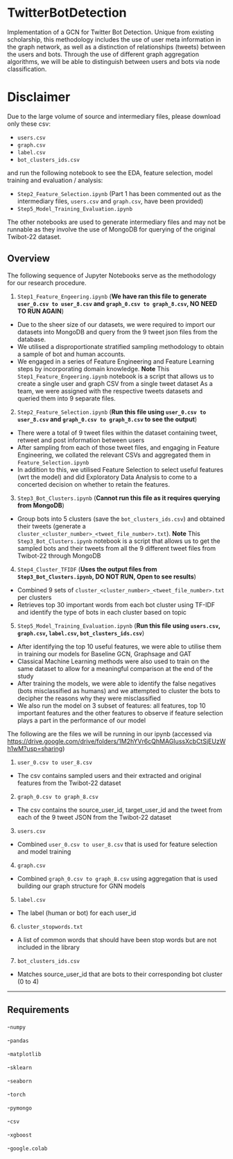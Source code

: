 # TwitterBotDetection 
Implementation of a GCN for Twitter Bot Detection. Unique from existing scholarship, this methodology includes the use of user meta information in the graph network, as well as a distinction of relationships (tweets) between the users and bots. Through the use of different graph aggregation algorithms, we will be able to distinguish between users and bots via node classification.

# Disclaimer
Due to the large volume of source and intermediary files, please download only these csv:
- `users.csv`
- `graph.csv`
- `label.csv`
- `bot_clusters_ids.csv` 

and run the following notebook to see the EDA, feature selection, model training and evaluation / analysis:
- `Step2_Feature_Selection.ipynb` (Part 1 has been commented out as the intermediary files, `users.csv` and `graph.csv`, have been provided)
- `Step5_Model_Training_Evaluation.ipynb`

The other notebooks are used to generate intermediary files and may not be runnable as they involve the use of MongoDB for querying of the original Twibot-22 dataset.

## Overview
The following sequence of Jupyter Notebooks serve as the methodology for our research procedure.

1. `Step1_Feature_Engeering.ipynb` (**We have ran this file to generate `user_0.csv to user_8.csv` and `graph_0.csv to graph_8.csv`, NO NEED TO RUN AGAIN**)
- Due to the sheer size of our datasets, we were required to import our datasets into MongoDB and query from the 9 tweet json files from the database.
- We utilised a disproportionate stratified sampling methodology to obtain a sample of bot and human accounts.
- We engaged in a series of Feature Engineering and Feature Learning steps by incorporating domain knowledge.
**Note**
This `Step1_Feature_Engeering.ipynb` notebook is a script that allows us to create a single user and graph CSV from a single tweet dataset
As a team, we were assigned with the respective tweets datasets and queried them into 9 separate files.

2. `Step2_Feature_Selection.ipynb` (**Run this file using `user_0.csv to user_8.csv` and `graph_0.csv to graph_8.csv` to see the output**)
- There were a total of 9 tweet files within the dataset containing tweet, retweet and post information between users
- After sampling from each of those tweet files, and engaging in Feature Engineering, we collated the relevant CSVs and aggregated them in `Feature_Selection.ipynb`
- In addition to this, we utilised Feature Selection to select useful features (wrt the model) and did Exploratory Data Analysis to come to a concerted decision on whether to retain the features.

3. `Step3_Bot_Clusters.ipynb` (**Cannot run this file as it requires querying from MongoDB**)
- Group bots into 5 clusters (save the `bot_clusters_ids.csv`) and obtained their tweets (generate a `cluster_<cluster_number>_<tweet_file_number>.txt`).
**Note**
This `Step3_Bot_Clusters.ipynb` notebook is a script that allows us to get the sampled bots and their tweets from all the 9 different tweet files from Twibot-22 through MongoDB

4. `Step4_Cluster_TFIDF` (**Uses the output files from `Step3_Bot_Clusters.ipynb`, DO NOT RUN, Open to see results**)
- Combined 9 sets of `cluster_<cluster_number>_<tweet_file_number>.txt` per clusters
- Retrieves top 30 important words from each bot cluster using TF-IDF and identify the type of bots in each cluster based on topic

5. `Step5_Model_Training_Evaluation.ipynb` (**Run this file using `users.csv`, `graph.csv`, `label.csv`, `bot_clusters_ids.csv`**)
- After identifying the top 10 useful features, we were able to utilise them in training our models for Baseline GCN, Graphsage and GAT
- Classical Machine Learning methods were also used to train on the same dataset to allow for a meaningful comparison at the end of the study
- After training the models, we were able to identify the false negatives (bots misclassified as humans) and we attempted to cluster the bots to decipher the reasons why they were misclassified
- We also run the model on 3 subset of features: all features, top 10 important features and the other features to observe if feature selection plays a part in the performance of our model

The following are the files we will be running in our ipynb (accessed via https://drive.google.com/drive/folders/1M2hYVr6cQhMAGIussXcbCtSjEUzWh1wM?usp=sharing)
1. `user_0.csv to user_8.csv`
- The csv contains sampled users and their extracted and original features from the Twibot-22 dataset
2. `graph_0.csv to graph_8.csv`
- The csv contains the source_user_id, target_user_id and the tweet from each of the 9 tweet JSON from the Twibot-22 dataset
3. `users.csv`
- Combined `user_0.csv to user_8.csv` that is used for feature selection and model training
4. `graph.csv`
- Combined `graph_0.csv to graph_8.csv` using aggregation that is used building our graph structure for GNN models
5. `label.csv`
- The label (human or bot) for each user_id
6. `cluster_stopwords.txt`
- A list of common words that should have been stop words but are not included in the library
7. `bot_clusters_ids.csv`
- Matches source_user_id that are bots to their corresponding bot cluster (0 to 4)

--------------------------------------------------------------------------------------------------------------------------------------------------------------------

## Requirements
-`numpy`

-`pandas`

-`matplotlib`

-`sklearn`

-`seaborn`

-`torch`

-`pymongo`

-`csv`

-`xgboost`

-`google.colab `